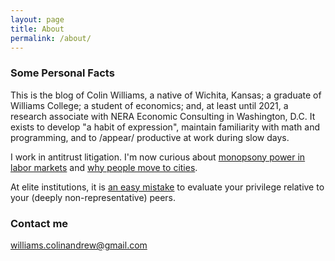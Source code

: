 ```yaml
---
layout: page
title: About
permalink: /about/
---
```


### Some Personal Facts

This is the blog of Colin Williams, a native of Wichita, Kansas; a graduate of Williams College; a student of economics; and, at least until 2021, a research associate with NERA Economic Consulting in Washington, D.C. It exists to develop "a habit of expression", maintain familiarity with math and programming, and to /appear/ productive at work during slow days.

I work in antitrust litigation. I'm now curious about [monopsony power in labor markets](https://equitablegrowth.org/working-papers/anticompetitive-mergers/) and [why people move to cities](https://www.richmondfed.org/publications/research/economic_brief/2018/eb_18-10). 

At elite institutions, it is [an easy mistake](https://www.nytimes.com/2018/10/03/opinion/kavanaugh-ivy-league-meritocracy.html) to evaluate your privilege relative to your (deeply non-representative) peers. 

### Contact me

[williams.colinandrew@gmail.com](mailto:williams.colinandrew@gmail.com)